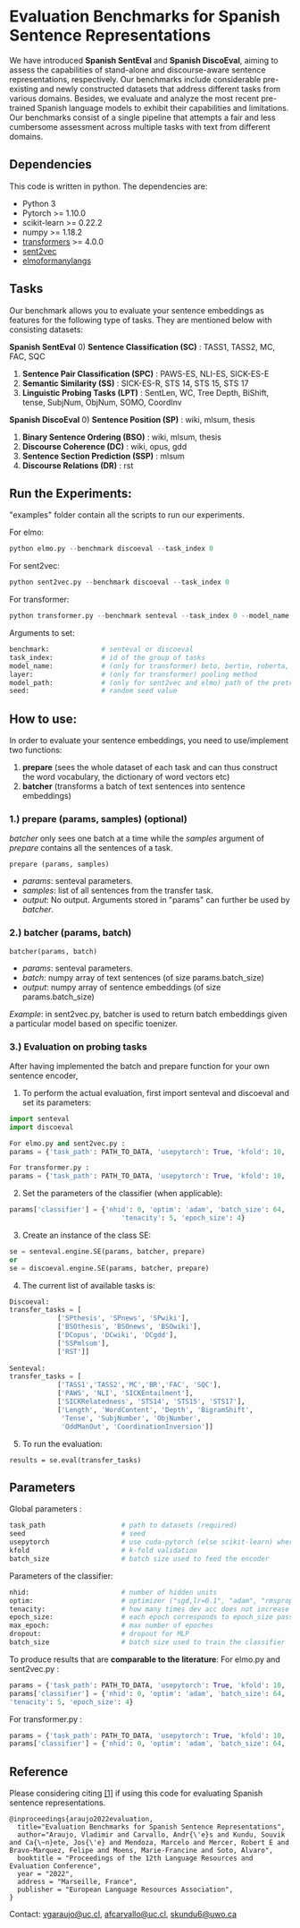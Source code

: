 # Evaluation Benchmarks for Spanish Sentence Representations

We have introduced **Spanish SentEval** and **Spanish DiscoEval**, aiming to assess the capabilities of stand-alone and discourse-aware sentence representations, respectively. Our benchmarks include considerable pre-existing and newly constructed datasets that address different tasks from various domains. Besides, we evaluate and analyze the most recent pre-trained Spanish language models to exhibit their capabilities and limitations. Our benchmarks consist of a single pipeline that attempts a fair and less cumbersome assessment across multiple tasks with text from different domains.

## Dependencies

This code is written in python. The dependencies are:

* Python 3
* Pytorch >= 1.10.0
* scikit-learn >= 0.22.2
* numpy >= 1.18.2
* [transformers](https://github.com/huggingface/transformers) >= 4.0.0
* [sent2vec](https://github.com/epfml/sent2vec)
* [elmoformanylangs](https://github.com/HIT-SCIR/ELMoForManyLangs)

## Tasks

Our benchmark allows you to evaluate your sentence embeddings as features for the following type of tasks. They are mentioned below with consisting datasets:

**Spanish SentEval**
0) **Sentence Classification (SC)** : TASS1, TASS2, MC, FAC, SQC
1) **Sentence Pair Classification (SPC)** : PAWS-ES, NLI-ES, SICK-ES-E
2) **Semantic Similarity (SS)** : SICK-ES-R, STS 14, STS 15, STS 17
3) **Linguistic Probing Tasks (LPT)** : SentLen, WC, Tree Depth, BiShift, tense, SubjNum, ObjNum, SOMO, CoordInv

**Spanish DiscoEval**
0) **Sentence Position (SP)** : wiki, mlsum, thesis
1) **Binary Sentence Ordering (BSO)** : wiki, mlsum, thesis
2) **Discourse Coherence (DC)** : wiki, opus, gdd
3) **Sentence Section Prediction (SSP)** : mlsum
4) **Discourse Relations (DR)** : rst

## Run the Experiments:
"examples" folder contain all the scripts to run our experiments.

For elmo:
```python
python elmo.py --benchmark discoeval --task_index 0
```
For sent2vec:
```python
python sent2vec.py --benchmark discoeval --task_index 0
```
For transformer:
```python
python transformer.py --benchmark senteval --task_index 0 --model_name beto --layer avg
```

Arguments to set:
```bash
benchmark:             # senteval or discoeval
task_index:            # id of the group of tasks
model_name:            # (only for transformer) beto, bertin, roberta, electra, mbert
layer:                 # (only for transformer) pooling method
model_path:            # (only for sent2vec and elmo) path of the pretrained model
seed:                  # random seed value
```

## How to use:
In order to evaluate your sentence embeddings, you need to use/implement two functions:
1. **prepare** (sees the whole dataset of each task and can thus construct the word vocabulary, the dictionary of word vectors etc)
2. **batcher** (transforms a batch of text sentences into sentence embeddings)

### 1.) prepare (params, samples) (optional)
*batcher* only sees one batch at a time while the *samples* argument of *prepare* contains all the sentences of a task.

```
prepare (params, samples)
```
* *params*: senteval parameters.
* *samples*: list of all sentences from the transfer task.
* *output*: No output. Arguments stored in "params" can further be used by *batcher*.

### 2.) batcher (params, batch)
```
batcher(params, batch)
```
* *params*: senteval parameters.
* *batch*: numpy array of text sentences (of size params.batch_size)
* *output*: numpy array of sentence embeddings (of size params.batch_size)

*Example*: in sent2vec.py, batcher is used to return batch embeddings given a particular model based on specific toenizer.  

### 3.) Evaluation on probing tasks
After having implemented the batch and prepare function for your own sentence encoder,

1) To perform the actual evaluation, first import senteval and discoeval and set its parameters:
```python
import senteval
import discoeval

For elmo.py and sent2vec.py : 
params = {'task_path': PATH_TO_DATA, 'usepytorch': True, 'kfold': 10, 'batch_size': 16, 'model': model}

For transformer.py :
params = {'task_path': PATH_TO_DATA, 'usepytorch': True, 'kfold': 10, 'batch_size': 16, 'tokenizer': tokenizer, "layer": args.layer, "model": model}

```

2) Set the parameters of the classifier (when applicable):
```python
params['classifier'] = {'nhid': 0, 'optim': 'adam', 'batch_size': 64,
                            'tenacity': 5, 'epoch_size': 4}
```
3) Create an instance of the class SE:
```python
se = senteval.engine.SE(params, batcher, prepare) 
or 
se = discoeval.engine.SE(params, batcher, prepare)
```

4) The current list of available tasks is:
```python
Discoeval:
transfer_tasks = [
            ['SPthesis', 'SPnews', 'SPwiki'], 
            ['BSOthesis', 'BSOnews', 'BSOwiki'], 
            ['DCopus', 'DCwiki', 'DCgdd'], 
            ['SSPmlsum'],
            ['RST']]
            
Senteval:
transfer_tasks = [
            ['TASS1','TASS2','MC','BR','FAC', 'SQC'],
            ['PAWS', 'NLI', 'SICKEntailment'],
            ['SICKRelatedness', 'STS14', 'STS15', 'STS17'],
            ['Length', 'WordContent', 'Depth', 'BigramShift', 
             'Tense', 'SubjNumber', 'ObjNumber',
             'OddManOut', 'CoordinationInversion']]
```

5) To run the evaluation:
```
results = se.eval(transfer_tasks)
```

## Parameters
Global parameters :
```bash
task_path                   # path to datasets (required)
seed                        # seed
usepytorch                  # use cuda-pytorch (else scikit-learn) where possible
kfold                       # k-fold validation
batch_size					# batch size used to feed the encoder

```

Parameters of the classifier:
```bash
nhid:                       # number of hidden units 
optim:                      # optimizer ("sgd,lr=0.1", "adam", "rmsprop" ..)
tenacity:                   # how many times dev acc does not increase before training stops
epoch_size:                 # each epoch corresponds to epoch_size pass on the train set
max_epoch:                  # max number of epoches
dropout:                    # dropout for MLP
batch_size					# batch size used to train the classifier

```

To produce results that are **comparable to the literature**:
For elmo.py and sent2vec.py : 
```python
params = {'task_path': PATH_TO_DATA, 'usepytorch': True, 'kfold': 10, 'batch_size': 16,'model': model}
params['classifier'] = {'nhid': 0, 'optim': 'adam', 'batch_size': 64,
'tenacity': 5, 'epoch_size': 4}
```

For transformer.py : 
```python
params = {'task_path': PATH_TO_DATA, 'usepytorch': True, 'kfold': 10, 'batch_size': 16, 'tokenizer': tokenizer, "layer": args.layer, "model": model}
params['classifier'] = {'nhid': 0, 'optim': 'adam', 'batch_size': 64, 'tenacity': 5, 'epoch_size': 4}

```

## Reference

Please considering citing [[1]](https://arxiv.org/abs/2204.07571) if using this code for evaluating Spanish sentence representations.

```
@inproceedings{araujo2022evaluation,
  title="Evaluation Benchmarks for Spanish Sentence Representations",
  author="Araujo, Vladimir and Carvallo, Andr{\'e}s and Kundu, Souvik and Ca{\~n}ete, Jos{\'e} and Mendoza, Marcelo and Mercer, Robert E and Bravo-Marquez, Felipe and Moens, Marie-Francine and Soto, Alvaro",
  booktitle = "Proceedings of the 12th Language Resources and Evaluation Conference",
  year = "2022",
  address = "Marseille, France",
  publisher = "European Language Resources Association",
}
```

Contact: [vgaraujo@uc.cl](mailto:vgaraujo@uc.cl), [afcarvallo@uc.cl](mailto:afcarvallo@uc.cl), [skundu6@uwo.ca](mailto:skundu6@uwo.ca)
